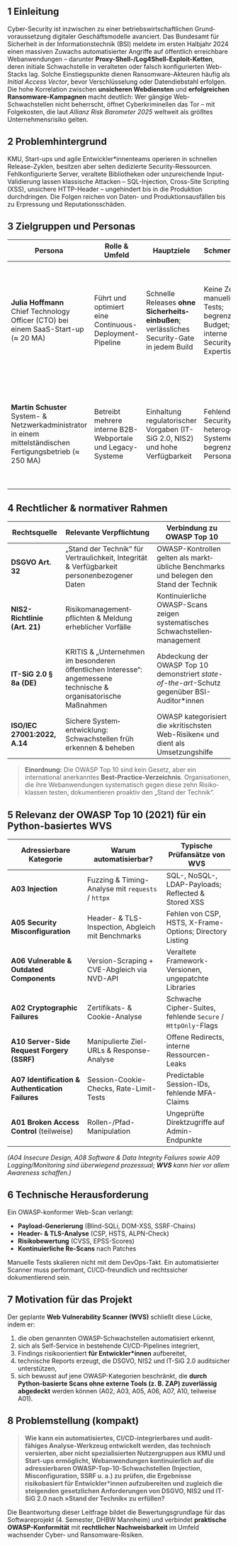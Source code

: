 ## 1 Einleitung  
Cyber-Security ist inzwischen zu einer betriebs­wirtschaftlichen Grund­voraussetzung digitaler Geschäfts­modelle avanciert. Das Bundes­amt für Sicherheit in der Informationstechnik (BSI) meldete im ersten Halbjahr 2024 einen massiven Zuwachs automatisierter Angriffe auf öffentlich erreichbare Web­anwendungen – darunter **Proxy-Shell-/Log4Shell-Exploit-Ketten**, deren initiale Schwachstelle in veralteten oder falsch konfigurierten Web-Stacks lag. Solche Einstiegs­punkte dienen Ransomware-Akteuren häufig als *Initial Access Vector*, bevor Verschlüsselung oder Datendiebstahl erfolgen. Die hohe Korrelation zwischen **unsicheren Web­diensten** und **erfolgreichen Ransom­ware-Kampagnen** macht deutlich: Wer gängige Web-Schwachstellen nicht beherrscht, öffnet Cyber­kriminellen das Tor – mit Folgekosten, die laut *Allianz Risk Barometer 2025* weltweit als größtes Unternehmens­risiko gelten.  

## 2 Problemhintergrund  
KMU, Start-ups und agile Entwickler*innenteams operieren in schnellen Release-Zyklen, besitzen aber selten dedizierte Security-Ressourcen. Fehlkonfigurierte Server, veraltete Bibliotheken oder unzureichende Input-Validierung lassen klassische Attacken – SQL-Injection, Cross-Site Scripting (XSS), unsichere HTTP-Header – ungehindert bis in die Produktion durchdringen. Die Folgen reichen von Daten- und Produktions­ausfällen bis zu Erpressung und Reputations­schäden.  

## 3 Zielgruppen und Personas  

| Persona | Rolle & Umfeld | Hauptziele | Schmerzpunkte | Relevanz für **WVS** |
|---------|---------------|------------|---------------|----------------------|
| **Julia Hoffmann**<br>Chief Technology Officer (CTO) bei einem SaaS-Start-up (≈ 20 MA) | Führt und optimiert eine Continuous-Deployment-Pipeline | Schnelle Releases **ohne Sicherheits­einbußen**; verlässliches Security-Gate in jedem Build | Keine Zeit für manuelle Pen-Tests; begrenztes Budget; geringe interne Security-Expertise | WVS muss sich nahtlos in CI/CD integrieren, minimalen Konfig-Aufwand haben und für Dev-Teams verständliche Reports erzeugen |
| **Martin Schuster**<br>System- & Netzwerkadministrator in einem mittelständischen Fertigungs­betrieb (≈ 250 MA) | Betreibt mehrere interne B2B-Webportale und Legacy-Systeme | Einhaltung regulatorischer Vorgaben (IT-SiG 2.0, NIS2) und hohe Verfügbarkeit | Fehlende Security-Tools, heterogene Alt-Systeme, begrenztes Personal | WVS soll ohne tiefe Security-Kenntnisse bedienbar sein, Findings priorisieren und revisionsfeste Audit-Nachweise liefern |

## 4 Rechtlicher & normativer Rahmen  

| Rechtsquelle | Relevante Verpflichtung | Verbindung zu OWASP Top 10 |
|--------------|------------------------|---------------------------|
| **DSGVO Art. 32** | „Stand der Technik“ für Vertraulichkeit, Integrität & Verfügbarkeit personenbezogener Daten | OWASP-Kontrollen gelten als markt­übliche Benchmarks und belegen den Stand der Technik |
| **NIS2-Richtlinie (Art. 21)** | Risikomanagement­pflichten & Meldung erheblicher Vorfälle | Kontinuierliche OWASP-Scans zeigen systematisches Schwachstellen­management |
| **IT-SiG 2.0 § 8a (DE)** | KRITIS & „Unternehmen im besonderen öffentlichen Interesse“: angemessene technische & organisatorische Maßnahmen | Abdeckung der OWASP Top 10 demonstriert *state-of-the-art*-Schutz gegenüber BSI-Auditor*innen |
| **ISO/IEC 27001:2022, A.14** | Sichere System­entwicklung: Schwachstellen früh erkennen & beheben | OWASP kategorisiert die »kritischsten Web-Risiken« und dient als Umsetzungshilfe |

> **Einordnung:** Die OWASP Top 10 sind kein Gesetz, aber ein international anerkanntes **Best-Practice-Verzeichnis**. Organisationen, die ihre Web­anwendungen systematisch gegen diese zehn Risiko­klassen testen, dokumentieren proaktiv den „Stand der Technik“.

## 5 Relevanz der OWASP Top 10 (2021) für ein Python-basiertes WVS  

| Adressierbare Kategorie | Warum automatisierbar? | Typische Prüfansätze von **WVS** |
|-------------------------|------------------------|---------------------------------|
| **A03 Injection** | Fuzzing & Timing-Analyse mit `requests` / `httpx` | SQL-, NoSQL-, LDAP-Payloads; Reflected & Stored XSS |
| **A05 Security Misconfiguration** | Header- & TLS-Inspection, Abgleich mit Benchmarks | Fehlen von CSP, HSTS, X-Frame-Options; Directory Listing |
| **A06 Vulnerable & Outdated Components** | Version-Scraping + CVE-Abgleich via NVD-API | Veraltete Framework-Versionen, ungepatchte Libraries |
| **A02 Cryptographic Failures** | Zertifikats- & Cookie-Analyse | Schwache Cipher-Suites, fehlende `Secure` / `HttpOnly`-Flags |
| **A10 Server-Side Request Forgery (SSRF)** | Manipulierte Ziel-URLs & Response-Analyse | Offene Redirects, interne Ressourcen-Leaks |
| **A07 Identification & Authentication Failures** | Session-Cookie-Checks, Rate-Limit-Tests | Predictable Session-IDs, fehlende MFA-Claims |
| **A01 Broken Access Control** (teilweise) | Rollen-/Pfad-Manipulation | Ungeprüfte Direkt­zugriffe auf Admin-Endpunkte |

*(A04 Insecure Design, A08 Software & Data Integrity Failures sowie A09 Logging/Monitoring sind überwiegend prozessual; **WVS** kann hier vor allem Awareness schaffen.)*

## 6 Technische Herausforderung  
Ein OWASP-konformer Web-Scan verlangt:

* **Payload-Generierung** (Blind-SQLi, DOM-XSS, SSRF-Chains)  
* **Header- & TLS-Analyse** (CSP, HSTS, ALPN-Check)  
* **Risikobewertung** (CVSS, EPSS-Scores)  
* **Kontinuierliche Re-Scans** nach Patches  

Manuelle Tests skalieren nicht mit dem DevOps-Takt. Ein automatisierter Scanner muss performant, CI/CD-freundlich und rechtssicher dokumentierend sein.

## 7 Motivation für das Projekt  
Der geplante **Web Vulnerability Scanner (WVS)** schließt diese Lücke, indem er:

1. die oben genannten OWASP-Schwachstellen automatisiert erkennt,  
2. sich als Self-Service in bestehende CI/CD-Pipelines integriert,  
3. Findings risikoorientiert **für Entwickler*innen** aufbereitet,  
4. technische Reports erzeugt, die DSGVO, NIS2 und IT-SiG 2.0 auditsicher unterstützen,  
5. sich bewusst auf jene OWASP-Kategorien beschränkt, die **durch Python-basierte Scans ohne externe Tools (z. B. ZAP) zuverlässig abgedeckt** werden können (A02, A03, A05, A06, A07, A10, teilweise A01).

## 8 Problemstellung (kompakt)  
> **Wie kann ein automatisiertes, CI/CD-integrierbares und audit-fähiges Analyse-Werkzeug entwickelt werden, das technisch versierten, aber nicht spezialisierten Nutzergruppen aus KMU und Start-ups ermöglicht, Web­anwendungen kontinuierlich auf die adressierbaren OWASP-Top-10-Schwachstellen (Injection, Misconfiguration, SSRF u. a.) zu prüfen, die Ergebnisse risikobasiert für Entwickler*innen aufzubereiten und zugleich die steigenden gesetzlichen Anforderungen von DSGVO, NIS2 und IT-SiG 2.0 nach »Stand der Technik« zu erfüllen?**  

Die Beantwortung dieser Leitfrage bildet die Bewertungs­grundlage für das Software­projekt (4. Semester, DHBW Mannheim) und verbindet **praktische OWASP-Konformität** mit **rechtlicher Nachweis­barkeit** im Umfeld wachsender Cyber- und Ransomware-Risiken.
